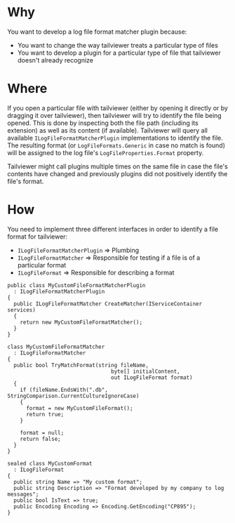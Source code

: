 # Why

You want to develop a log file format matcher plugin because:

- You want to change the way tailviewer treats a particular type of files
- You want to develop a plugin for a particular type of file that tailviewer doesn't already recognize

# Where

If you open a particular file with tailviewer (either by opening it directly or by dragging it over tailviewer),
then tailviewer will try to identify the file being opened. This is done by inspecting both the file path (including
its extension) as well as its content (if available). Tailviewer will query all available `ILogFileFormatMatcherPlugin`
implementations to identify the file. The resulting format (or `LogFileFormats.Generic` in case no match is found) will be assigned to the log file's `LogFileProperties.Format` property.

Tailviewer might call plugins multiple times on the same file in case the file's contents have changed and previously plugins did not positively
identify the file's format.

# How

You need to implement three different interfaces in order to identify a file format for tailviewer:

- `ILogFileFormatMatcherPlugin` => Plumbing
- `ILogFileFormatMatcher` => Responsible for testing if a file is of a particular format
- `ILogFileFormat` => Responsible for describing a format

```
public class MyCustomFileFormatMatcherPlugin
  : ILogFileFormatMatcherPlugin
{
  public ILogFileFormatMatcher CreateMatcher(IServiceContainer services)
  {
    return new MyCustomFileFormatMatcher();
  }
}
```

```
class MyCustomFileFormatMatcher
  : ILogFileFormatMatcher
{
  public bool TryMatchFormat(string fileName,
		                         byte[] initialContent,
		                         out ILogFileFormat format)
  {
    if (fileName.EndsWith(".db", StringComparison.CurrentCultureIgnoreCase)
    {
      format = new MyCustomFileFormat();
      return true;
    }
    
    format = null;
    return false;
  }
}
```

```
sealed class MyCustomFormat
  : ILogFileFormat
{
  public string Name => "My custom format";
  public string Description => "Format developed by my company to log messages";
  public bool IsText => true;
  public Encoding Encoding => Encoding.GetEncoding("CP895");
}
```

